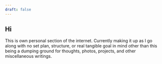 ```yaml
---
draft: false
---
```

## Hi

This is own personal section of the internet. Currently making it up as I go along with no set plan, structure, or real tangible goal in mind other than this being a dumping ground for thoughts, photos, projects, and other miscellaneous writings.


